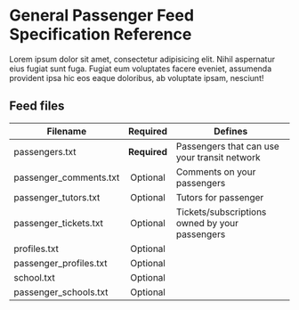 # General Passenger Feed Specification Reference

Lorem ipsum dolor sit amet, consectetur adipisicing elit. Nihil aspernatur eius fugiat sunt fuga. Fugiat eum voluptates facere eveniet, assumenda provident ipsa hic eos eaque doloribus, ab voluptate ipsam, nesciunt!

## Feed files

| Filename               | Required     | Defines  |
|------------------------|:------------:|----------|
| passengers.txt         | **Required** | Passengers that can use your transit network |
| passenger_comments.txt | Optional     | Comments on your passengers |
| passenger_tutors.txt   | Optional     | Tutors for passenger |
| passenger_tickets.txt  | Optional     | Tickets/subscriptions owned by your passengers |
| profiles.txt           | Optional     | |
| passenger_profiles.txt | Optional     | |
| school.txt             | Optional     | |
| passenger_schools.txt  | Optional     | |
